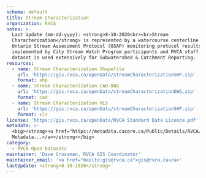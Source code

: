 ```yaml
---
schema: default
title: Stream Characterization
organization: RVCA
notes: >-
  Last Update (mm-dd-yyyy): <strong>8-10-2020<br><br>Stream
  Characterization</strong> is represented by a watercourse centerline summarizing the
  Ontario Stream Assessment Protocol (OSAP) monitoring protocol results. The dataset also includes an associated excel spreadsheet showing the individual chacterizations. It is
  implemented by City Stream Watch Program participants and RVCA staff. This
  dataset is used extensively for Subwatershed & Catchment Reporting.
resources:
  - name: Stream Characterization Shapefile
    url: 'https://gis.rvca.ca/openData/streamCharacterizationSHP.zip'
    format: shp
  - name: Stream Characterization CAD-DWG
    url: 'https://gis.rvca.ca/openData/streamCharacterizationDWG.zip'
    format: cad
  - name: Stream Characterization XLS
    url: 'https://gis.rvca.ca/openData/streamCharacterizationSHP.zip'
    format: xls
license: 'https://gis.rvca.ca/openData/RVCA Standard Data Licence.pdf'
metadata: >-
  <big><strong><a href="https://metadata.cacore.ca/Public/Details/RVCA/id=861">View  
  Metadata...</a></strong></big>
category:
  - RVCA Open Datasets
maintainer: 'Dave Crossman, RVCA GIS Coordinator'
maintainer_email: '<a href="mailto:gis@rvca.ca">gis@rvca.ca</a>'
lastUpdate: <strong>8-10-2020</strong>
---
```

